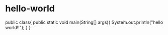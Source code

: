 # hello-world

public class{
  public static void main(String[] args){
    System.out.println("hello world!!");
  }
}
